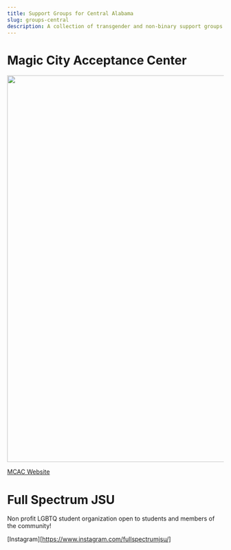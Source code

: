 ```yaml
---
title: Support Groups for Central Alabama
slug: groups-central
description: A collection of transgender and non-binary support groups from central Alabama
---
```


# Magic City Acceptance Center

[<img src="/extra_static/mcac-logo.webp" width="901" />][MCAC]

[MCAC Website][MCAC]

# Full Spectrum JSU

Non profit LGBTQ student organization open to students and members of the community!

[Instagram][https://www.instagram.com/fullspectrumjsu/]

[MCAC]: https://www.magiccityacceptancecenter.org/
